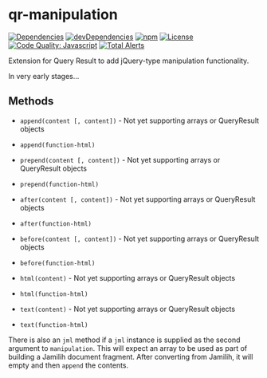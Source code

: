 # qr-manipulation

[![Dependencies](https://img.shields.io/david/brettz9/qr-manipulation.svg)](https://david-dm.org/brettz9/qr-manipulation)
[![devDependencies](https://img.shields.io/david/dev/brettz9/qr-manipulation.svg)](https://david-dm.org/brettz9/qr-manipulation?type=dev)
[![npm](http://img.shields.io/npm/v/qr-manipulation.svg)](https://www.npmjs.com/package/qr-manipulation)
[![License](https://img.shields.io/npm/l/qr-manipulation.svg)](LICENSE-MIT)
[![Code Quality: Javascript](https://img.shields.io/lgtm/grade/javascript/g/brettz9/qr-manipulation.svg?logo=lgtm&logoWidth=18)](https://lgtm.com/projects/g/brettz9/qr-manipulation/context:javascript)
[![Total Alerts](https://img.shields.io/lgtm/alerts/g/brettz9/qr-manipulation.svg?logo=lgtm&logoWidth=18)](https://lgtm.com/projects/g/brettz9/qr-manipulation/alerts)

Extension for Query Result to add jQuery-type manipulation functionality.

In very early stages...

## Methods

- `append(content [, content])` - Not yet supporting arrays or QueryResult objects
- `append(function-html)`
- `prepend(content [, content])` - Not yet supporting arrays or QueryResult objects
- `prepend(function-html)`

- `after(content [, content])` - Not yet supporting arrays or QueryResult objects
- `after(function-html)`
- `before(content [, content])` - Not yet supporting arrays or QueryResult objects
- `before(function-html)`

- `html(content)` - Not yet supporting arrays or QueryResult objects
- `html(function-html)`
- `text(content)` - Not yet supporting arrays or QueryResult objects
- `text(function-html)`

There is also an `jml` method if a `jml` instance is supplied as the
second argument to `manipulation`. This will expect an array to be used as
part of building a Jamilih document fragment. After converting from Jamilih,
it will empty and then `append` the contents.
